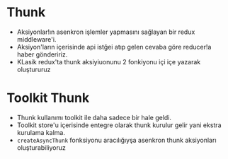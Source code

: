 # Thunk

- Aksiyonlar!ın asenkron işlemler yapmasını sağlayan bir redux middleware'i.
- Aksiyon'ların içerisinde api istğei atıp gelen cevaba göre reducer!a haber göndeririz.
- KLasik redux'ta thunk aksiyiuonunu 2 fonkiyonu içi içe yazarak oluştururuz

# Toolkit Thunk

- Thunk kullanımı toolkit ile daha sadece bir hale geldi.
- Toolkit store'u içerisinde entegre olarak thunk kurulur gelir yani ekstra kurulama kalma.
- `createAsyncThunk` fonksiyonu aracılığıyşa asenkron thunk aksiyonları oluşturabiliyoruz
